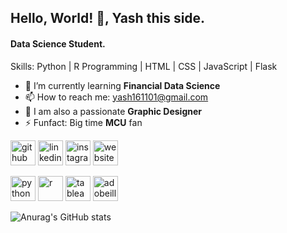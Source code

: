 ## Hello, World! 👋, Yash this side.
#### Data Science Student.

Skills: Python | R Programming | HTML | CSS | JavaScript | Flask 

- 🌱 I’m currently learning **Financial Data Science** 
- 📫 How to reach me: yash161101@gmail.com 
- 📐 I am also a passionate **Graphic Designer**
- ⚡ Funfact: Big time **MCU** fan 


[<img src='https://cdn.jsdelivr.net/npm/simple-icons@3.0.1/icons/github.svg' alt='github' height='40'>](https://github.com/yash161101)  [<img src='https://cdn.jsdelivr.net/npm/simple-icons@3.0.1/icons/linkedin.svg' alt='linkedin' height='40'>](https://www.linkedin.com/in/https://www.linkedin.com/in/yash-shah161101//)  [<img src='https://cdn.jsdelivr.net/npm/simple-icons@3.0.1/icons/instagram.svg' alt='instagram' height='40'>](https://www.instagram.com/https://www.instagram.com/_yaaaashh_//)  [<img src='https://cdn.jsdelivr.net/npm/simple-icons@3.0.1/icons/icloud.svg' alt='website' height='40'>](https://dataphrase.github.io/)  

[<img src='https://cdn.jsdelivr.net/npm/simple-icons@3.0.1/icons/python.svg' alt='python' height='40'>](https://www.python.org/)  [<img src='https://cdn.jsdelivr.net/npm/simple-icons@3.0.1/icons/r.svg' alt='r' height='40'>](https://www.r-project.org/)  [<img src='https://cdn.jsdelivr.net/npm/simple-icons@3.0.1/icons/tableau.svg' alt='tableau' height='40'>](https://www.tableau.com/)  [<img src='https://cdn.jsdelivr.net/npm/simple-icons@3.0.1/icons/adobeillustrator.svg' alt='adobeillustrator' height='40'>](https://www.adobe.com/in/products/illustrator.html?sdid=SBNHMR64&mv=search&ef_id=Cj0KCQjwyZmEBhCpARIsALIzmnKwmboIpUk-GJ10TOjeE58dg3YfsM90iC_gmjvUafBp-8m6JusiR1YaAgCxEALw_wcB:G:s&s_kwcid=AL!3085!3!248235017693!e!!g!!adobe%20illustrator!221172068!17525759228&gclid=Cj0KCQjwyZmEBhCpARIsALIzmnKwmboIpUk-GJ10TOjeE58dg3YfsM90iC_gmjvUafBp-8m6JusiR1YaAgCxEALw_wcB)  

![Anurag's GitHub stats](https://github-readme-stats.vercel.app/api?username=yash161101&show_icons=true&theme=dark)
